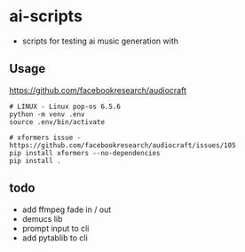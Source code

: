 # ai-scripts

- scripts for testing ai music generation with

## Usage

https://github.com/facebookresearch/audiocraft

```
# LINUX - Linux pop-os 6.5.6
python -m venv .env
source .env/bin/activate

# xformers issue - https://github.com/facebookresearch/audiocraft/issues/105
pip install xformers --no-dependencies
pip install .

```

## todo

- add ffmpeg fade in / out
- demucs lib
- prompt input to cli
- add pytablib to cli